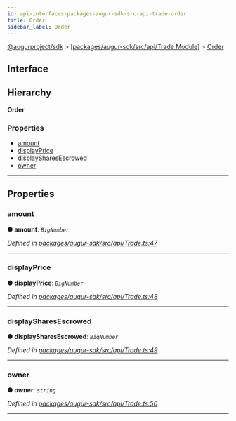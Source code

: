 ```yaml
---
id: api-interfaces-packages-augur-sdk-src-api-trade-order
title: Order
sidebar_label: Order
---
```


[@augurproject/sdk](api-readme.md) > [[packages/augur-sdk/src/api/Trade Module]](api-modules-packages-augur-sdk-src-api-trade-module.md) > [Order](api-interfaces-packages-augur-sdk-src-api-trade-order.md)

## Interface

## Hierarchy

**Order**

### Properties

* [amount](api-interfaces-packages-augur-sdk-src-api-trade-order.md#amount)
* [displayPrice](api-interfaces-packages-augur-sdk-src-api-trade-order.md#displayprice)
* [displaySharesEscrowed](api-interfaces-packages-augur-sdk-src-api-trade-order.md#displaysharesescrowed)
* [owner](api-interfaces-packages-augur-sdk-src-api-trade-order.md#owner)

---

## Properties

<a id="amount"></a>

###  amount

**● amount**: *`BigNumber`*

*Defined in [packages/augur-sdk/src/api/Trade.ts:47](https://github.com/AugurProject/augur/blob/0ea8996003/packages/augur-sdk/src/api/Trade.ts#L47)*

___
<a id="displayprice"></a>

###  displayPrice

**● displayPrice**: *`BigNumber`*

*Defined in [packages/augur-sdk/src/api/Trade.ts:48](https://github.com/AugurProject/augur/blob/0ea8996003/packages/augur-sdk/src/api/Trade.ts#L48)*

___
<a id="displaysharesescrowed"></a>

###  displaySharesEscrowed

**● displaySharesEscrowed**: *`BigNumber`*

*Defined in [packages/augur-sdk/src/api/Trade.ts:49](https://github.com/AugurProject/augur/blob/0ea8996003/packages/augur-sdk/src/api/Trade.ts#L49)*

___
<a id="owner"></a>

###  owner

**● owner**: *`string`*

*Defined in [packages/augur-sdk/src/api/Trade.ts:50](https://github.com/AugurProject/augur/blob/0ea8996003/packages/augur-sdk/src/api/Trade.ts#L50)*

___

